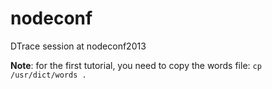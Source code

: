 nodeconf
========

DTrace session at nodeconf2013

**Note**: for the first tutorial, you need to copy the words file:
```cp /usr/dict/words .```
